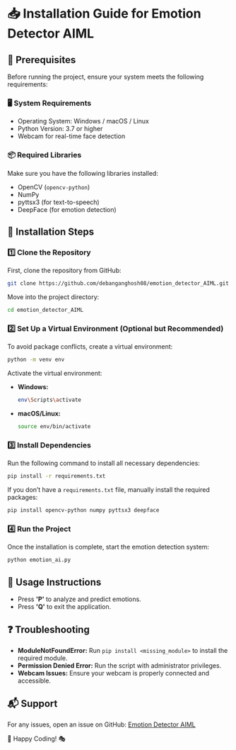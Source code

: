 # 📥 Installation Guide for Emotion Detector AIML

## 📌 Prerequisites
Before running the project, ensure your system meets the following requirements:

### 🖥️ System Requirements
- Operating System: Windows / macOS / Linux
- Python Version: 3.7 or higher
- Webcam for real-time face detection

### 📦 Required Libraries
Make sure you have the following libraries installed:
- OpenCV (`opencv-python`)
- NumPy
- pyttsx3 (for text-to-speech)
- DeepFace (for emotion detection)

## 🚀 Installation Steps

### 1️⃣ Clone the Repository
First, clone the repository from GitHub:
```bash
git clone https://github.com/debanganghosh08/emotion_detector_AIML.git
```
Move into the project directory:
```bash
cd emotion_detector_AIML
```

### 2️⃣ Set Up a Virtual Environment (Optional but Recommended)
To avoid package conflicts, create a virtual environment:
```bash
python -m venv env
```
Activate the virtual environment:
- **Windows:**
  ```bash
  env\Scripts\activate
  ```
- **macOS/Linux:**
  ```bash
  source env/bin/activate
  ```

### 3️⃣ Install Dependencies
Run the following command to install all necessary dependencies:
```bash
pip install -r requirements.txt
```
If you don’t have a `requirements.txt` file, manually install the required packages:
```bash
pip install opencv-python numpy pyttsx3 deepface
```

### 4️⃣ Run the Project
Once the installation is complete, start the emotion detection system:
```bash
python emotion_ai.py
```

## 🎯 Usage Instructions
- Press **'P'** to analyze and predict emotions.
- Press **'Q'** to exit the application.

## ❓ Troubleshooting
- **ModuleNotFoundError:** Run `pip install <missing_module>` to install the required module.
- **Permission Denied Error:** Run the script with administrator privileges.
- **Webcam Issues:** Ensure your webcam is properly connected and accessible.

## 📬 Support
For any issues, open an issue on GitHub: [Emotion Detector AIML](https://github.com/debanganghosh08/emotion_detector_AIML/issues)

🚀 Happy Coding! 🎭

